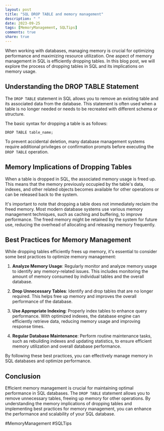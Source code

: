 ```yaml
---
layout: post
title: "SQL DROP TABLE and memory management"
description: " "
date: 2023-09-25
tags: [MemoryManagement, SQLTips]
comments: true
share: true
---
```


When working with databases, managing memory is crucial for optimizing performance and maximizing resource utilization. One aspect of memory management in SQL is efficiently dropping tables. In this blog post, we will explore the process of dropping tables in SQL and its implications on memory usage.

## Understanding the DROP TABLE Statement

The `DROP TABLE` statement in SQL allows you to remove an existing table and its associated data from the database. This statement is often used when a table is no longer needed or needs to be recreated with different schema or structure.

The basic syntax for dropping a table is as follows:

```
DROP TABLE table_name;
```

To prevent accidental deletion, many database management systems require additional privileges or confirmation prompts before executing the `DROP TABLE` operation.

## Memory Implications of Dropping Tables

When a table is dropped in SQL, the associated memory usage is freed up. This means that the memory previously occupied by the table's data, indexes, and other related objects becomes available for other operations or can be released back to the system.

It's important to note that dropping a table does not immediately reclaim the freed memory. Most modern database systems use various memory management techniques, such as caching and buffering, to improve performance. The freed memory might be retained by the system for future use, reducing the overhead of allocating and releasing memory frequently.

## Best Practices for Memory Management

While dropping tables efficiently frees up memory, it's essential to consider some best practices to optimize memory management:

1. **Analyze Memory Usage**: Regularly monitor and analyze memory usage to identify any memory-related issues. This includes monitoring the amount of memory consumed by individual tables and the overall database.

2. **Drop Unnecessary Tables**: Identify and drop tables that are no longer required. This helps free up memory and improves the overall performance of the database.

3. **Use Appropriate Indexing**: Properly index tables to enhance query performance. With optimized indexes, the database engine can efficiently retrieve data, reducing memory usage and improving response times.

4. **Regular Database Maintenance**: Perform routine maintenance tasks, such as rebuilding indexes and updating statistics, to ensure efficient memory utilization and overall database performance.

By following these best practices, you can effectively manage memory in SQL databases and optimize performance.

## Conclusion

Efficient memory management is crucial for maintaining optimal performance in SQL databases. The `DROP TABLE` statement allows you to remove unnecessary tables, freeing up memory for other operations. By understanding the memory implications of dropping tables and implementing best practices for memory management, you can enhance the performance and scalability of your SQL database.

#MemoryManagement #SQLTips